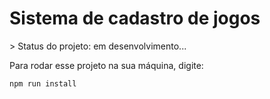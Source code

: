 <h1> Sistema de cadastro de jogos </h1>
> Status do projeto: em desenvolvimento...

Para rodar esse projeto na sua máquina, digite:

```
npm run install
```
